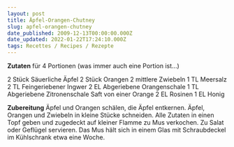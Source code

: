 ```yaml
---
layout: post
title: Äpfel-Orangen-Chutney
slug: apfel-orangen-chutney
date_published: 2009-12-13T00:00:00.000Z
date_updated: 2022-01-22T17:24:10.000Z
tags: Recettes / Recipes / Rezepte
---
```


**Zutaten** für 4 Portionen (was immer auch eine Portion ist…)

2 Stück Säuerliche Äpfel
2 Stück Orangen
2 mittlere Zwiebeln
1 TL Meersalz
2 TL Feingeriebener Ingwer
2 EL Abgeriebene Orangenschale
1 TL Abgeriebene Zitronenschale
Saft von einer Orange
2 EL Rosinen
1 EL Honig

**Zubereitung**
Äpfel und Orangen schälen, die Äpfel entkernen. Äpfel, Orangen und Zwiebeln in kleine Stücke schneiden. Alle Zutaten in einen Topf geben und zugedeckt auf kleiner Flamme zu Mus verkochen. Zu Salat oder Geflügel servieren. Das Mus hält sich in einem Glas mit Schraubdeckel im Kühlschrank etwa eine Woche.
